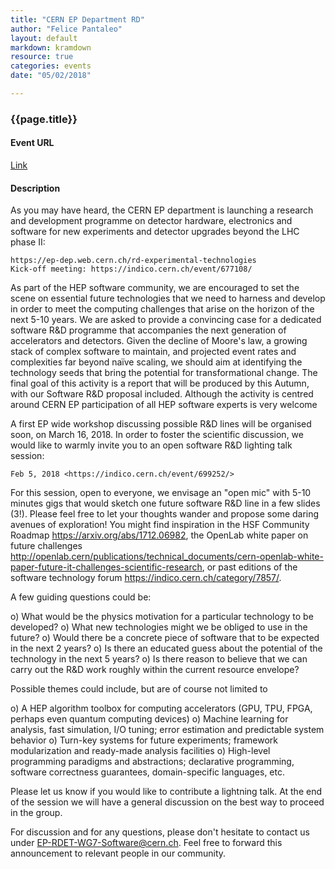 ```yaml
---
title: "CERN EP Department RD"
author: "Felice Pantaleo"
layout: default
markdown: kramdown
resource: true
categories: events
date: "05/02/2018"

---
```


### {{page.title}}



#### Event URL
[Link](https://indico.cern.ch/event/699252/)

#### Description
As you may have heard, the CERN EP department is launching a research
and development programme on detector hardware, electronics and software
for new experiments and detector upgrades beyond the LHC phase II:

    https://ep-dep.web.cern.ch/rd-experimental-technologies
    Kick-off meeting: https://indico.cern.ch/event/677108/

As part of the HEP software community, we are encouraged to set the
scene on essential future technologies that we need to harness and
develop in order to meet the computing challenges that arise on the
horizon of the next 5-10 years.  We are asked to provide a convincing
case for a dedicated software R&D programme that accompanies the next
generation of accelerators and detectors.  Given the decline of Moore's
law, a growing stack of complex software to maintain, and projected
event rates and complexities far beyond naïve scaling, we should aim at
identifying the technology seeds that bring the potential for
transformational change. The final goal of this activity is a report
that will be produced by this Autumn, with our Software R&D proposal
included. Although the activity is centred around CERN EP participation
of all HEP software experts is very welcome

A first EP wide workshop discussing possible R&D lines will be organised
soon, on March 16, 2018.  In order to foster the scientific discussion,
we would like to warmly invite you to an open software R&D lighting talk
session:

    Feb 5, 2018 <https://indico.cern.ch/event/699252/>

For this session, open to everyone, we envisage an "open mic" with 5-10
minutes gigs that would sketch one future software R&D line in a few
slides (3!). Please feel free to let your thoughts wander and propose
some daring avenues of exploration!  You might find inspiration in the
HSF Community Roadmap <https://arxiv.org/abs/1712.06982>, the OpenLab
white paper on future challenges
<http://openlab.cern/publications/technical_documents/cern-openlab-white-paper-future-it-challenges-scientific-research>,
or past editions of the software technology forum
<https://indico.cern.ch/category/7857/>.

A few guiding questions could be:

  o) What would be the physics motivation for a particular technology to
be developed?
  o) What new technologies might we be obliged to use in the future?
  o) Would there be a concrete piece of software that to be expected in
the next 2 years?
  o) Is there an educated guess about the potential of the technology in
the next 5 years?
  o) Is there reason to believe that we can carry out the R&D work
roughly within the current resource envelope?

Possible themes could include, but are of course not limited to

  o) A HEP algorithm toolbox for computing accelerators (GPU, TPU, FPGA,
perhaps even quantum computing devices)
  o) Machine learning for analysis, fast simulation, I/O tuning; error
estimation and predictable system behavior
  o) Turn-key systems for future experiments; framework modularization
and ready-made analysis facilities
  o) High-level programming paradigms and abstractions; declarative
programming, software correctness guarantees, domain-specific languages,
etc.

Please let us know if you would like to contribute a lightning talk. At
the end of the session we will have a general discussion on the best way
to proceed in the group.

For discussion and for any questions, please don't hesitate to contact
us under EP-RDET-WG7-Software@cern.ch. Feel free to forward this
announcement to relevant people in our community.

